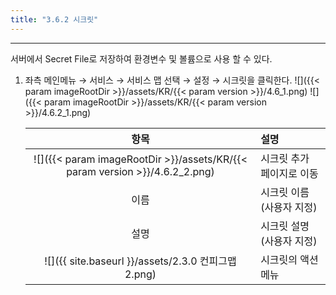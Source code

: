 ```yaml
---
title: "3.6.2 시크릿"
---
```


---
서버에서 Secret File로 저장하여 환경변수 및 볼륨으로 사용 할 수 있다.

1. 좌측 메인메뉴 → 서비스 → 서비스 맵 선택 → 설정 → 시크릿을 클릭한다.
    ![]({{< param imageRootDir >}}/assets/KR/{{< param version >}}/4.6_1.png)
    ![]({{< param imageRootDir >}}/assets/KR/{{< param version >}}/4.6.2_1.png)

    |                              **항목**                              | **설명**           |
    | :--------------------------------------------------------------: | :--------------- |
    | ![]({{< param imageRootDir >}}/assets/KR/{{< param version >}}/4.6.2_2.png) | 시크릿 추가 페이지로 이동   |
    |                                이름                                | 시크릿 이름\(사용자 지정\) |
    |                                설명                                | 시크릿 설명\(사용자 지정\) |
    |          ![]({{ site.baseurl }}/assets/2.3.0 컨피그맵2.png)          | 시크릿의 액션 메뉴       |
